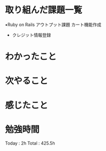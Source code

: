 <h1>取り組んだ課題一覧</h1>

▪️Ruby on Rails アウトプット課題 カート機能作成
- クレジット情報登録

<h1>わかったこと</h1>

<h1>次やること</h1>

<h1>感じたこと</h1>

<h1>勉強時間</h1>

Today : 2h Total :  425.5h
